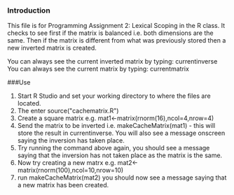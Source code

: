 ### Introduction

This file is for Programming Assignment 2: Lexical Scoping in the R class. It checks to see first if the matrix is balanced i.e. both dimensions are the same. Then if the matrix is different from what was previously stored then a new inverted matrix is created.

You can always see the current inverted matrix by typing: currentinverse
You can always see the current matrix by typing: currentmatrix

###Use


1. Start R Studio and set your working directory to where the files are located.
2. The enter source("cachematrix.R")
2. Create a square matrix e.g. mat1<-matrix(rnorm(16),ncol=4,nrow=4)
3. Send the matrix to be inverted i.e. makeCacheMatrix(mat1) - this will store the result in currentinverse. You will also see a message onscreen saying the inversion has taken place.
4. Try running the command above again, you should see a message saying that the inversion has not taken place as the matrix is the same.
5. Now try creating a new matrx e.g. mat2<-matrix(rnorm(100),ncol=10,nrow=10) 
6. run makeCacheMatrix(mat2) you should now see a message saying that a new matrix has been created.


